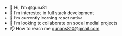 - 👋 Hi, I’m @guna81
- 👀 I’m interested in full stack development
- 🌱 I’m currently learning react native
- 💞️ I’m looking to collaborate on social medial projects
- 📫 How to reach me gunaps810@gmail.com

<!---
guna81/guna81 is a ✨ special ✨ repository because its `README.md` (this file) appears on your GitHub profile.
You can click the Preview link to take a look at your changes.
--->
